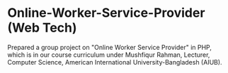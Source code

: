 # Online-Worker-Service-Provider (Web Tech)
Prepared a group project on "Online Worker Service Provider" in PHP, which is in our course curriculum under Mushfiqur Rahman, Lecturer, Computer Science, American International University-Bangladesh (AIUB).
